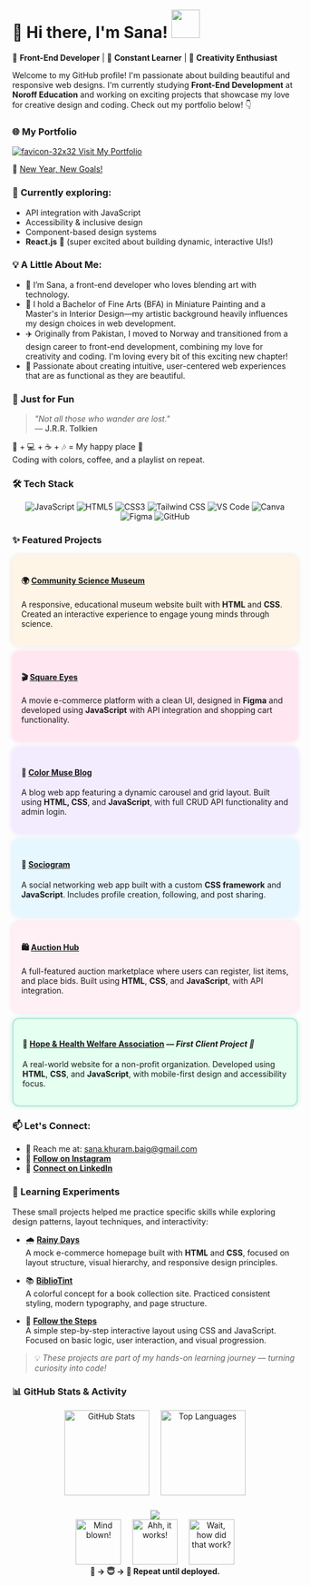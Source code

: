 # 🌷 Hi there, I'm Sana! <img src="https://media.giphy.com/media/mGcNjsfWAjY5AEZNw6/giphy.gif" width="50">

🎨 **Front-End Developer** | 🌱 **Constant Learner** | 🚀 **Creativity Enthusiast**

Welcome to my GitHub profile! I'm passionate about building beautiful and responsive web designs. I'm currently studying **Front-End Development** at **Noroff Education** and working on exciting projects that showcase my love for creative design and coding. Check out my portfolio below! 👇

### 🌐 My Portfolio
[ ![favicon-32x32](https://github.com/user-attachments/assets/7a5977fe-ac13-4b81-93f2-1acb0188cf00) Visit My Portfolio](https://sanakhuram.netlify.app/)

🌟 [New Year, New Goals!](https://newyear-resolutions.netlify.app/)  

### 🌿 **Currently exploring:**
  - API integration with JavaScript  
  - Accessibility & inclusive design  
  - Component-based design systems  
  - **React.js** 💙 (super excited about building dynamic, interactive UIs!)
    
### 💡 A Little About Me:

- 🌸 I’m Sana, a front-end developer who loves blending art with technology.
- 🎨 I hold a Bachelor of Fine Arts (BFA) in Miniature Painting and a Master's in Interior Design—my artistic background heavily influences my design choices in web development.
- ✈️ Originally from Pakistan, I moved to Norway and transitioned from a design career to front-end development, combining my love for creativity and coding. I'm loving every bit of this exciting new chapter!
- 💖 Passionate about creating intuitive, user-centered web experiences that are as functional as they are beautiful.
  
### 🎒 Just for Fun

> *"Not all those who wander are lost."*  
> — **J.R.R. Tolkien**

🎨 + 💻 + ☕ + 🎶 = My happy place 🏡  
Coding with colors, coffee, and a playlist on repeat.

### 🛠️ Tech Stack

<div align="center">

  ![JavaScript](https://img.shields.io/badge/-JavaScript-F7DF1E?style=for-the-badge&logo=javascript&logoColor=000)
  ![HTML5](https://img.shields.io/badge/-HTML5-E34F26?style=for-the-badge&logo=html5&logoColor=fff)
  ![CSS3](https://img.shields.io/badge/-CSS3-1572B6?style=for-the-badge&logo=css3&logoColor=fff)
  ![Tailwind CSS](https://img.shields.io/badge/-TailwindCSS-38B2AC?style=for-the-badge&logo=tailwindcss&logoColor=fff)
  ![VS Code](https://img.shields.io/badge/-VSCode-007ACC?style=for-the-badge&logo=visual-studio-code&logoColor=fff)
  ![Canva](https://img.shields.io/badge/-Canva-00C4CC?style=for-the-badge&logo=canva&logoColor=fff)
  ![Figma](https://img.shields.io/badge/-Figma-F24E1E?style=for-the-badge&logo=figma&logoColor=fff)
  ![GitHub](https://img.shields.io/badge/-GitHub-181717?style=for-the-badge&logo=github&logoColor=fff)

</div>


### ✨ Featured Projects

<div align="center">

<!-- Tile 1 -->
<div style="background-color:#fff5e6; border-radius:12px; padding:16px; margin:10px 0; max-width:700px; text-align:left; box-shadow: 0 0 10px #f1e0d6;">
  <h4>🌍 <a href="https://sanakhuram.github.io/semester-project-sana-khuram/" target="_blank">Community Science Museum</a></h4>
  <p>A responsive, educational museum website built with <strong>HTML</strong> and <strong>CSS</strong>. Created an interactive experience to engage young minds through science.</p>
</div>

<!-- Tile 2 -->
<div style="background-color:#ffe6f0; border-radius:12px; padding:16px; margin:10px 0; max-width:700px; text-align:left; box-shadow: 0 0 10px #f4dce7;">
  <h4>🎬 <a href="https://sanakhuram.github.io/squareEyes-js/" target="_blank">Square Eyes</a></h4>
  <p>A movie e-commerce platform with a clean UI, designed in <strong>Figma</strong> and developed using <strong>JavaScript</strong> with API integration and shopping cart functionality.</p>
</div>

<!-- Tile 3 -->
<div style="background-color:#f3ecff; border-radius:12px; padding:16px; margin:10px 0; max-width:700px; text-align:left; box-shadow: 0 0 10px #e5dcf5;">
  <h4>🎨 <a href="https://color-muse-blog-project-exam-1.netlify.app/" target="_blank">Color Muse Blog</a></h4>
  <p>A blog web app featuring a dynamic carousel and grid layout. Built using <strong>HTML, CSS</strong>, and <strong>JavaScript</strong>, with full CRUD API functionality and admin login.</p>
</div>

<!-- Tile 4 -->
<div style="background-color:#e6f7ff; border-radius:12px; padding:16px; margin:10px 0; max-width:700px; text-align:left; box-shadow: 0 0 10px #d3ecf7;">
  <h4>💬 <a href="https://sociogram-app.netlify.app/" target="_blank">Sociogram</a></h4>
  <p>A social networking web app built with a custom <strong>CSS framework</strong> and <strong>JavaScript</strong>. Includes profile creation, following, and post sharing.</p>
</div>

<!-- Tile 5 -->
<div style="background-color:#fff0f5; border-radius:12px; padding:16px; margin:10px 0; max-width:700px; text-align:left; box-shadow: 0 0 10px #f8d9e6;">
  <h4>🛍️ <a href="https://auction-hub.netlify.app/" target="_blank">Auction Hub</a></h4>
  <p>A full-featured auction marketplace where users can register, list items, and place bids. Built using <strong>HTML</strong>, <strong>CSS</strong>, and <strong>JavaScript</strong>, with API integration.</p>
</div>

<!-- Tile 6: Client Project -->
<div style="background-color:#e5fff1; border: 2px solid #ade8d4; border-radius:12px; padding:16px; margin:10px 0; max-width:700px; text-align:left; box-shadow: 0 0 10px #c6f0e1;">
  <h4>🌿 <a href="https://hopeandhealthwelfareassociation.com/" target="_blank">Hope & Health Welfare Association</a> — <em>First Client Project 💖</em></h4>
  <p>A real-world website for a non-profit organization. Developed using <strong>HTML</strong>, <strong>CSS</strong>, and <strong>JavaScript</strong>, with mobile-first design and accessibility focus.</p>
</div>

</div>



### 📫 Let's Connect:

- 💌 Reach me at: [sana.khuram.baig@gmail.com](mailto:sana.khuram.baig@gmail.com)
- 📸 **[Follow on Instagram](https://www.instagram.com/sana_khuram?igsh=MTBneHhvd2d2eXB2dg==)** 
- 💼 **[Connect on LinkedIn](https://www.linkedin.com/in/sana-khuram-157ba02b7/)**


### 🧪 Learning Experiments

These small projects helped me practice specific skills while exploring design patterns, layout techniques, and interactivity:

- 🌧️ **[Rainy Days](https://sanakhuram.github.io/Rainy-Days/)**  
  A mock e-commerce homepage built with **HTML** and **CSS**, focused on layout structure, visual hierarchy, and responsive design principles.

- 📚 **[BiblioTint](https://sanakhuram.github.io/BilblioTint/)**  
  A colorful concept for a book collection site. Practiced consistent styling, modern typography, and page structure.

- 👣 **[Follow the Steps](https://sanakhuram.github.io/follow-the-steps/)**  
  A simple step-by-step interactive layout using CSS and JavaScript. Focused on basic logic, user interaction, and visual progression.

> 💡 *These projects are part of my hands-on learning journey — turning curiosity into code!*


### 📊 GitHub Stats & Activity

<div align="center">
  <img src="https://github-readme-stats.vercel.app/api?username=sanakhuram&show_icons=true&count_private=true&hide_border=true&title_color=e07a5f&text_color=6c5b7b&icon_color=f67280&bg_color=fff5e6" height="150" alt="GitHub Stats" />
  &nbsp;&nbsp;&nbsp;
  <img src="https://github-readme-stats.vercel.app/api/top-langs/?username=sanakhuram&layout=compact&langs_count=6&hide_border=true&title_color=e07a5f&text_color=6c5b7b&icon_color=f67280&bg_color=fff5e6" height="150" alt="Top Languages" />
</div>


###

<div align="center">
  <img src="https://profile-counter.glitch.me/sanakhuram/count.svg?"  />
</div>

<div align="center"> <img src="https://raw.githubusercontent.com/Tarikul-Islam-Anik/Animated-Fluent-Emojis/master/Emojis/Smilies/Exploding%20Head.png" width="80" alt="Mind blown!" /> &nbsp;&nbsp;&nbsp; <img src="https://raw.githubusercontent.com/Tarikul-Islam-Anik/Animated-Fluent-Emojis/master/Emojis/Smilies/Smiling%20Face%20with%20Halo.png" width="80" alt="Ahh, it works!" /> &nbsp;&nbsp;&nbsp; <img src="https://raw.githubusercontent.com/Tarikul-Islam-Anik/Animated-Fluent-Emojis/master/Emojis/Smilies/Face%20with%20Monocle.png" width="80" alt="Wait, how did that work?" /> </div> <div align="center"><strong>🤯 → 😇 → 🧐 Repeat until deployed.</strong></div>


